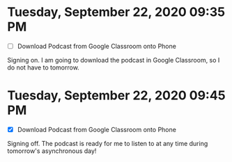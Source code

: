 # Tuesday, September 22, 2020 09:35 PM
- [ ] Download Podcast from Google Classroom onto Phone

Signing on. I am going to download the podcast in Google Classroom, so I do not have to tomorrow.

# Tuesday, September 22, 2020 09:45 PM
- [X] Download Podcast from Google Classroom onto Phone

Signing off. The podcast is ready for me to listen to at any time during tomorrow's asynchronous day!